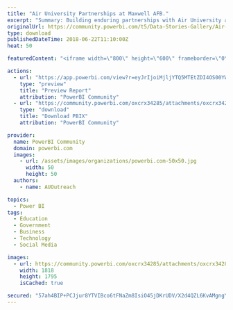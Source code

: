 ```yaml
---
title: "Air University Partnerships at Maxwell AFB."
excerpt: "Summary: Building enduring partnerships with Air University at Maxwell AFB. Air University promotes a culture of innovation, integration and"
originalUrl: https://community.powerbi.com/t5/Data-Stories-Gallery/Air-University-Partnerships-at-Maxwell-AFB/m-p/446340
type: download
publishedDateTime: 2018-06-22T11:10:00Z
heat: 50

featuredContent: "<iframe width=\"800\" height=\"600\" frameborder=\"0\" src=\"https://app.powerbi.com/view?r=eyJrIjoiMjljYTQ5MTEtZDI4OS00YWNmLTg5ZDYtMDI2NzBkYjI1NTBhIiwidCI6IjkwODI2Yjg2LTY1NGEtNDAxZC05NzgwLWEzZmJhNWIzMDVjYSIsImMiOjN9\"></iframe>"

actions:
  - url: "https://app.powerbi.com/view?r=eyJrIjoiMjljYTQ5MTEtZDI4OS00YWNmLTg5ZDYtMDI2NzBkYjI1NTBhIiwidCI6IjkwODI2Yjg2LTY1NGEtNDAxZC05NzgwLWEzZmJhNWIzMDVjYSIsImMiOjN9"
    type: "preview"
    title: "Preview Report"
    attribution: "PowerBI Community"
  - url: "https://community.powerbi.com/oxcrx34285/attachments/oxcrx34285/DataStoriesGallery/2038/2/AU-Partner-Map.pbix"
    type: "download"
    title: "Download PBIX"
    attribution: "PowerBI Community"

provider:
  name: PowerBI Community
  domain: powerbi.com
  images:
    - url: /assets/images/organizations/powerbi.com-50x50.jpg
      width: 50
      height: 50
  authors:
    - name: AUOutreach

topics:
  - Power BI
tags:
  - Education
  - Government
  - Business
  - Technology
  - Social Media

images:
  - url: https://community.powerbi.com/oxcrx34285/attachments/oxcrx34285/DataStoriesGallery/2038/1/m-8313.jpg
    width: 1818
    height: 1795
    isCached: true

secured: "57ah4BIP+PCJjur8YTVIBco6tFNaZm8IsiO45jDKrUDV/X2d4QZL6KvAMgngY3l1zc+gcWtMLNiN2Oc+uiB0X8Q2ubjJDJL0EKIVQFCZB2Sj6KY8krw54dpFTBa7fL/7LzXZ5GWS7ImCJ1smD5g5buDg5aMZ/JtCAz1pWDBrxQHGFyrF1b8gCpXcMX32QPbWqLCo8DTBc/KDublcy48bNCpTrvUbmd9K+nt9JvK0y76oEgAfJwTe1jhrGkT0XVrD0ZvbnqbU8DZtwvyczmodXc34yVnGSbcae9vz1iHD2ayAEnjdgmrGVXD68LU9ysKarGuCowu+hvPUSOwkGlxjB7BBx03tDg3P3deMw5UDAK2Se0UtnLMKFVtlgZhDlB9i;wJxdE112Bxtd/OzOAzypnA=="
---
```


